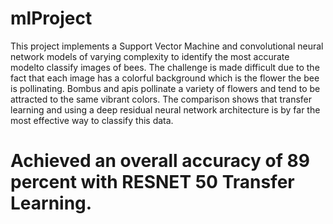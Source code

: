 # mlProject
This project implements a Support Vector Machine and convolutional neural network models of varying complexity to identify the most accurate modelto classify images of bees. 
The challenge is made difficult due to the fact that each image has a colorful background which is the flower the bee is pollinating.
Bombus and apis pollinate a variety of flowers and tend to be attracted to the same vibrant colors. The comparison shows that transfer learning and using a deep residual neural network architecture is by far the most effective way to classify this data.

# Achieved an overall accuracy of 89 percent with RESNET 50 Transfer Learning.
